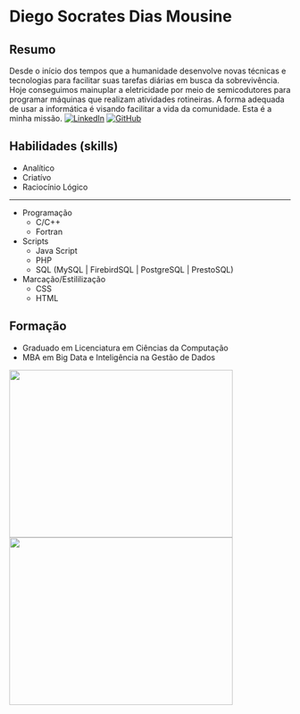 # Diego Socrates Dias Mousine

## Resumo
Desde o início dos tempos que a humanidade desenvolve novas técnicas e tecnologias para facilitar suas tarefas diárias em busca da sobrevivência. Hoje conseguimos mainuplar a eletricidade por meio de semicodutores para programar máquinas que realizam atividades rotineiras. A forma adequada de usar a informática é visando facilitar a vida da comunidade. Esta é a minha missão.
[![LinkedIn](https://img.shields.io/badge/LinkedIn-0A66C2?style=for-the-badge&logo=linkedin&logoColor=white)](https://www.linkedin.com/in/diegosocrates)
[![GitHub](https://img.shields.io/badge/GitHub-000?style=for-the-badge&logo=github&logoColor=fff)](https://github.com/diemousine)

## Habilidades (skills)
- Analítico
- Criatívo
- Raciocínio Lógico
---
- Programação
	- C/C++
	- Fortran
- Scripts
	- Java Script
	- PHP
	- SQL (MySQL | FirebirdSQL | PostgreSQL | PrestoSQL)
- Marcação/Estililização
	- CSS
	- HTML

## Formação
- Graduado em Licenciatura em Ciências da Computação
- MBA em Big Data e Inteligência na Gestão de Dados
  
<div>
<a href="https://github.com/Alexandreinfov">
  
<img width="400" height="300" src="https://github-readme-stats.vercel.app/api/top-langs/?username=diemousine&layout=compact&langs_count=20&theme=dracula"/>
<img  width="400" height="300" src="https://github-readme-stats.vercel.app/api?username=diemousine&show_icons=true&theme=dracula&include_all_commits=true&count_private=true"/>
</div>
